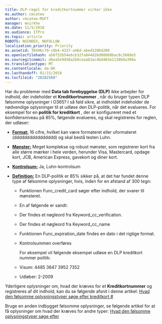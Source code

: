 ```yaml
---
title: DLP-regel for kreditkortnummer virker ikke
ms.author: cmcatee
author: cmcatee-MSFT
manager: mnirkhe
ms.date: 11/5/2018
ms.audience: ITPro
ms.topic: article
ROBOTS: NOINDEX, NOFOLLOW
localization_priority: Priority
ms.assetid: 30496c79-c8b4-4337-a46d-abed12864209
ms.openlocfilehash: a56f32b54e6cb32fa044d26d08868bac8c368de5
ms.sourcegitcommit: d6ea5e9458a2b8ceaab3ac4bd483e1130b9a398a
ms.translationtype: MT
ms.contentlocale: da-DK
ms.lasthandoff: 01/15/2019
ms.locfileid: "28282560"
---
```

Har du problemer med **Data tab forebyggelse (DLP)** ikke arbejder for indhold, der indeholder et **Kreditkortnummer** , når du bruger typen DLP følsomme oplysninger i O365? I så fald sikre, at indholdet indeholder de nødvendige oplysninger til at udløse den DLP-politik, når det evalueres. For eksempel for en **politik for kreditkort** , der er konfigureret med et konfidensniveau på 85%, følgende evalueres, og skal registreres for reglen, der udløser: 
  
- **[Format:](https://docs.microsoft.com/en-us/office365/securitycompliance/what-the-sensitive-information-types-look-for#format-19)** 16 cifre, hvilket kan være formateret eller uformateret (dddddddddddddddd) og skal bestå testen Luhn. 
    
- **[Mønster:](https://docs.microsoft.com/en-us/office365/securitycompliance/what-the-sensitive-information-types-look-for#pattern-19)** Meget komplekse og robust mønster, som registrerer kort fra alle større mærker i hele verden, herunder Visa, Mastercard, opdage kort, JCB, American Express, gavekort og diner kort. 
    
- **[Kontrolsum:](https://docs.microsoft.com/en-us/office365/securitycompliance/what-the-sensitive-information-types-look-for#checksum-19)** Ja, Luhn-kontrolsum 
    
- **[Definition:](https://docs.microsoft.com/en-us/office365/securitycompliance/what-the-sensitive-information-types-look-for#definition-19)** En DLP-politik er 85% sikker på, at det har fundet denne type af følsomme oplysninger, hvis, inden for en afstand af 300 tegn: 
    
  - Funktionen Func_credit_card søger efter indhold, der svarer til mønsteret.
    
  - En af følgende er sandt: 
    
  - Der findes et nøgleord fra Keyword_cc_verification.
    
  - Der findes et nøgleord fra Keyword_cc_name
    
  - Funktionen Func_expiration_date findes en dato i det rigtige format.
    
  - Kontrolsummen overføres
    
    For eksempel vil følgende eksempel udløse en DLP kreditkort nummer politik:
    
  - Visum: 4485 3647 3952 7352 
    
  - Udløber: 2-2009
    
Yderligere oplysninger om, hvad der kræves for et **Kreditkortnummer** og registreres af dit indhold, kan du se følgende afsnit i denne artikel: [Hvad den følsomme oplysningstyper søge efter kreditkort #](https://docs.microsoft.com/en-us/office365/securitycompliance/what-the-sensitive-information-types-look-for#credit-card-number)
  
Bruge en anden indbygget følsomme oplysninger, se følgende artikel for at få oplysninger om hvad der kræves for andre typer: [Hvad den følsomme oplysningstyper søge efter](https://docs.microsoft.com/en-us/office365/securitycompliance/what-the-sensitive-information-types-look-for)
  

